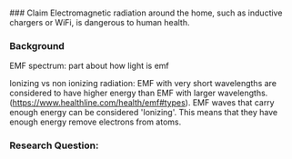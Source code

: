 <br/>
<br/>
<br/>
<br/>
### Claim
Electromagnetic radiation around the home, such as inductive chargers or WiFi, is dangerous to human health.



### Background

EMF spectrum: part about how light is emf

Ionizing vs non ionizing radiation: 
EMF with very short wavelengths are considered to have higher energy than EMF with larger wavelengths. (https://www.healthline.com/health/emf#types). EMF waves that carry enough energy can be considered 'Ionizing'.  This means that they have enough energy remove electrons from atoms. 



### Research Question:
